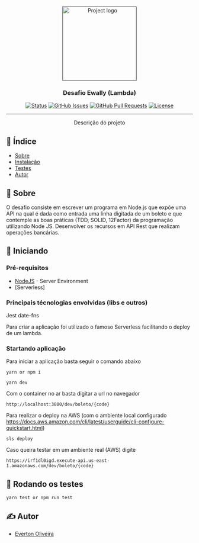 <p align="center">
  <a href="" rel="noopener">
 <img width=200px height=200px src="https://www.ewally.com.br/wp-content/uploads/2020/06/logotipo-1.svg" alt="Project logo"></a>
</p>

<h3 align="center">Desafio Ewally (Lambda)</h3>

<div align="center">

[![Status](https://img.shields.io/badge/status-active-success.svg)]()
[![GitHub Issues](https://img.shields.io/github/issues/kylelobo/The-Documentation-Compendium.svg)](https://github.com/SDEverton/iclinic_test/issues)
[![GitHub Pull Requests](https://img.shields.io/github/issues-pr/kylelobo/The-Documentation-Compendium.svg)](https://github.com/SDEverton/iclinic_test/pulls)
[![License](https://img.shields.io/badge/license-MIT-blue.svg)](/LICENSE)

</div>

---

<p align="center"> Descrição do projeto
    <br>
</p>

## 📝 Índice

- [Sobre](#about)
- [Instalação](#getting_started)
- [Testes](#tests)
- [Autor](#authors)

## 🧐 Sobre <a name = "about"></a>

O desafio consiste em escrever um programa em Node.js que expõe uma API na qual é dada
como entrada uma linha digitada de um boleto e que contemple as boas práticas (TDD, SOLID, 12Factor) da programação utilizando Node JS.
Desenvolver os recursos em API Rest que realizam operações bancárias.


## 🏁 Iniciando <a name = "getting_started"></a>

### Pré-requisitos

- [NodeJS](https://nodejs.org/en/) - Server Environment
- [Serverless]

### Principais técnologias envolvidas (libs e outros)

Jest
date-fns

Para criar a aplicação foi utilizado o famoso Serverless facilitando o deploy de um lambda.

### Startando aplicação

Para iniciar a aplicação basta seguir o comando abaixo

```
yarn or npm i

yarn dev

```

Com o container no ar basta digitar a url no navegador

```
http://localhost:3000/dev/boleto/{code}
```

Para realizar o deploy na AWS (com o ambiente local configurado https://docs.aws.amazon.com/cli/latest/userguide/cli-configure-quickstart.html)

```
sls deploy

```

Caso queira testar em um ambiente real (AWS) digite

```
https://irf1dl0igd.execute-api.us-east-1.amazonaws.com/dev/boleto/{code}

```

## 🔧 Rodando os testes <a name = "tests"></a>

```
yarn test or npm run test
```

## ✍️ Autor <a name = "authors"></a>

- [Everton Oliveira](https://github.com/SDEverton)
